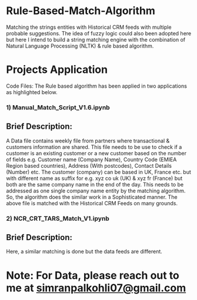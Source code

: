 # Rule-Based-Match-Algorithm
Matching the strings entities with Historical CRM feeds with multiple probable suggestions.
The idea of fuzzy logic could also been adopted here but here I intend to build a string matching engine with the combination of
Natural Language Processing (NLTK) & rule based algorithm.

# Projects Application
Code Files: The Rule based algorithm has been applied in two applications as highlighted below.
### 1) Manual_Match_Script_V1.6.ipynb
## Brief Description: 
A Data file contains weekly file from partners where transactional & customers information are shared. This file needs to be use to check if a customer is an existing customer or a new customer based on the number of fields e.g. Customer name (Company Name), Country Code (EMIEA Region based countries), Address (With postcodes), Contact Details (Number) etc. The customer (company) can be based in UK, France etc. but with different name as suffix for e.g. xyz co uk (UK) & xyz fr (France) but both are the same company name in the end of the day. This needs to be addressed as one single company name entity by the matching algorithm. So, the algorithm does the similar work in a Sophisticated manner.
The above file is matched with the Historical CRM Feeds on many grounds.

### 2) NCR_CRT_TARS_Match_V1.ipynb
## Brief Description: 
Here, a similar matching is done but the data feeds are different.

# Note: For Data, please reach out to me at simranpalkohli07@gmail.com


